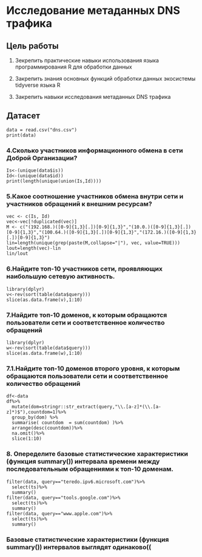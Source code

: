 # Исследование метаданных DNS трафика

## Цель работы
1. Зекрепить практические навыки использования языка программирования R для обработки данных

2. Закрепить знания основных функций обработки данных экосистемы tidyverse языка R

3. Закрепить навыки исследования метаданных DNS трафика

## Датасет
```{r}
data = read.csv("dns.csv")
print(data)
```
### 4.Сколько участников информационного обмена в сети Доброй Организации?
```{r}
Is<-(unique(data$is))
Id<-(unique(data$id))
print(length(unique(union(Is,Id))))

```
### 5.Какое соотношение участников обмена внутри сети и участников обращений к внешним ресурсам?
```{r}
vec <- c(Is, Id)
vec<-vec[!duplicated(vec)]
M <- c("(192.168.)([0-9]{1,3}[.])[0-9]{1,3}","(10.0.)([0-9]{1,3}[.])[0-9]{1,3}","(100.64.)([0-9]{1,3}[.])[0-9]{1,3}","(172.16.)([0-9]{1,3}[.])[0-9]{1,3}")
lin=length(unique(grep(paste(M,collapse="|"), vec, value=TRUE)))
lout=length(vec)-lin
lin/lout

```
### 6.Найдите топ-10 участников сети, проявляющих наибольшую сетевую активность.
```{r}
library(dplyr)
v<-rev(sort(table(data$query)))
slice(as.data.frame(v),1:10)

```
### 7.Найдите топ-10 доменов, к которым обращаются пользователи сети и соответственное количество обращений
```{r}
library(dplyr)
w<-rev(sort(table(data$query)))
slice(as.data.frame(w),1:10)
```
### 7.1.Найдите топ-10 доменов второго уровня, к которым обращаются пользователи сети и соответственное количество обращений
```{r}
df<-data
df%>%
  mutate(dom=stringr::str_extract(query,"\\.[a-z]*(\\.[a-z]*)$"),countdom=1)%>%
  group_by(dom) %>%
  summarise( countdom  = sum(countdom) )%>%
  arrange(desc(countdom))%>%
  na.omit()%>%
  slice(1:10)
```
### 8. Опеределите базовые статистические характеристики (функция summary()) интервала времени между последовательным обращениями к топ-10 доменам.
```{r}
filter(data, query=="teredo.ipv6.microsoft.com")%>%
  select(ts)%>%
  summary()
filter(data, query=="tools.google.com")%>%
  select(ts)%>%
  summary()
filter(data, query=="www.apple.com")%>%
  select(ts)%>%
  summary()
```
### Базовые статистические характеристики (функция summary()) интервалов выглядят одинаково((
